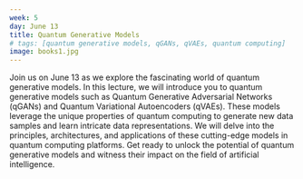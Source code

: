 ```yaml
---
week: 5
day: June 13
title: Quantum Generative Models
# tags: [quantum generative models, qGANs, qVAEs, quantum computing]
image: books1.jpg
---
```


Join us on June 13 as we explore the fascinating world of quantum generative models. In this lecture, we will introduce you to quantum generative models such as Quantum Generative Adversarial Networks (qGANs) and Quantum Variational Autoencoders (qVAEs). These models leverage the unique properties of quantum computing to generate new data samples and learn intricate data representations. We will delve into the principles, architectures, and applications of these cutting-edge models in quantum computing platforms. Get ready to unlock the potential of quantum generative models and witness their impact on the field of artificial intelligence.